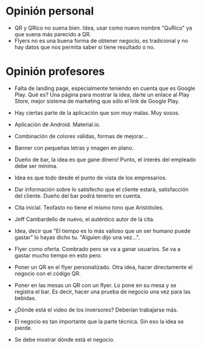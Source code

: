 # Opinión personal
- QR y QRico no suena bien. Idea, usar como nuevo nombre "QuRico" ya que suena más parecido a QR.
- Flyers no es una buena forma de obtener negocio, es tradicional y no hay datos que nos permita saber si tiene resultado o no.

# Opinión profesores
- Falta de landing page, especialmente teniendo en cuenta que es Google Play. Qué es? Una página para mostrar la idea, darte un enlace al Play Store, mejor sistema de marketing que sólo el link de Google Play. 
- Hay ciertas parte de la aplicación que son muy malas. Muy sosos.
- Aplicación de Android. Material.io.
- Combinación de colores válidas, formas de mejorar...
- Banner con pequeñas letras y imagen en plano.
- Dueño de bar, la idea es que gane dinero! Punto, el interés del empleado debe ser mínima.
- Idea es que todo desde el punto de vista de los empresarios. 
- Dar información sobre lo satisfecho que el cliente estará, satisfacción del cliente. Dueño del bar podrá tenerlo en cuenta.

- Cita inicial. Teofasto no tiene el mismo tono que Aristótoles.
- Jeff Cambardello de nuevo, el auténtico autor de la cita.
- Idea,  decir que "El tiempo es lo más valioso que un ser humano puede gastar" lo hayas dicho tu. "Alguien dijo una vez...".
- Flyer como oferta. Combrado pero se va a ganar usuarios. Se va a gastar mucho tiempo en esto pero.
- Poner un QR en el flyer personalizado. Otra idea, hacer directamente el negocio con el código QR. 
- Poner en las mesas un QR con un flyer. Lo pone en su mesa y se registra el bar. Es decir, hacer una prueba de negocio una vez para las bebidas.

- ¿Dónde está el video de los inversores? Deberían trabajarse más.
- El negocio es tan importante que la parte técnica. Sin eso la idea se pierde.
- Se debe mostrar dónde está el negocio.

